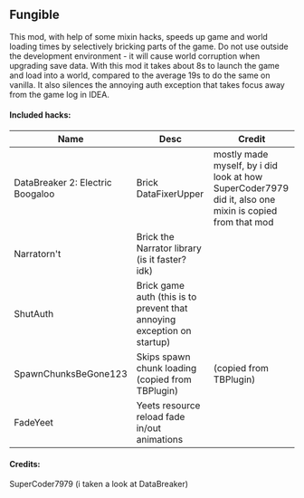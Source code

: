 ## Fungible
This mod, with help of some mixin hacks, speeds up game and world loading
times by selectively bricking parts of the game. Do not use outside the
development environment - it will cause world corruption when upgrading 
save data. With this mod it takes about 8s to launch the game and load into
a world, compared to the average 19s to do the same on vanilla. It also silences 
the annoying auth exception that takes focus away from the game log in IDEA.

#### Included hacks:
| Name                             | Desc                                                                    | Credit                                                                                                 |
|----------------------------------|-------------------------------------------------------------------------|--------------------------------------------------------------------------------------------------------|
| DataBreaker 2: Electric Boogaloo | Brick DataFixerUpper                                                    | mostly made myself, by i did look at how SuperCoder7979 did it, also one mixin is copied from that mod |
| Narratorn't                      | Brick the Narrator library (is it faster? idk)                          |                                                                                                        |
| ShutAuth                         | Brick game auth (this is to prevent that annoying exception on startup) |                                                                                                        |
| SpawnChunksBeGone123             | Skips spawn chunk loading (copied from TBPlugin)                        | (copied from TBPlugin)                                                                                 |
| FadeYeet                         | Yeets resource reload fade in/out animations                            |                                                                                                        |

#### Credits:
SuperCoder7979 (i taken a look at DataBreaker)